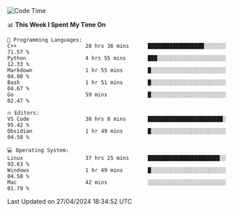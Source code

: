 
<!--START_SECTION:waka-->
![Code Time](http://img.shields.io/badge/Code%20Time-1%2C881%20hrs%203%20mins-blue)

📊 **This Week I Spent My Time On** 

```text
💬 Programming Languages: 
C++                      28 hrs 36 mins      ██████████████████░░░░░░░   71.57 % 
Python                   4 hrs 55 mins       ███░░░░░░░░░░░░░░░░░░░░░░   12.33 % 
Markdown                 1 hr 55 mins        █░░░░░░░░░░░░░░░░░░░░░░░░   04.80 % 
Bash                     1 hr 51 mins        █░░░░░░░░░░░░░░░░░░░░░░░░   04.67 % 
Go                       59 mins             █░░░░░░░░░░░░░░░░░░░░░░░░   02.47 % 

🔥 Editors: 
VS Code                  38 hrs 8 mins       ████████████████████████░   95.42 % 
Obsidian                 1 hr 49 mins        █░░░░░░░░░░░░░░░░░░░░░░░░   04.58 % 

💻 Operating System: 
Linux                    37 hrs 25 mins      ███████████████████████░░   93.63 % 
Windows                  1 hr 49 mins        █░░░░░░░░░░░░░░░░░░░░░░░░   04.58 % 
Mac                      42 mins             ░░░░░░░░░░░░░░░░░░░░░░░░░   01.79 % 
```


 Last Updated on 27/04/2024 18:34:52 UTC
<!--END_SECTION:waka-->

